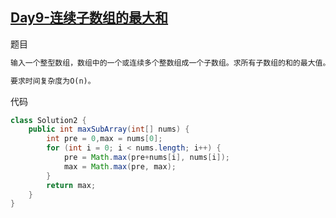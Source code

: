 ## [Day9-连续子数组的最大和](https://leetcode-cn.com/problems/lian-xu-zi-shu-zu-de-zui-da-he-lcof/)

题目

```tex
输入一个整型数组，数组中的一个或连续多个整数组成一个子数组。求所有子数组的和的最大值。

要求时间复杂度为O(n)。
```

代码

```java
class Solution2 {
    public int maxSubArray(int[] nums) {
        int pre = 0,max = nums[0];
        for (int i = 0; i < nums.length; i++) {
            pre = Math.max(pre+nums[i], nums[i]);
            max = Math.max(pre, max);
        }
        return max;
    }
}
```

